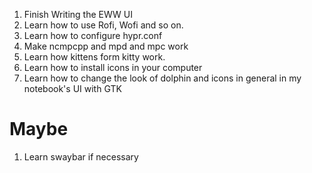 1. Finish Writing the EWW UI 
2. Learn how to use Rofi, Wofi and so on.
3. Learn how to configure hypr.conf
4. Make ncmpcpp and mpd and mpc work
5. Learn how kittens form kitty work.
6. Learn how to install icons in your computer
7. Learn how to change the look of dolphin and icons in general in my notebook's UI with GTK


# Maybe

1. Learn swaybar if necessary
